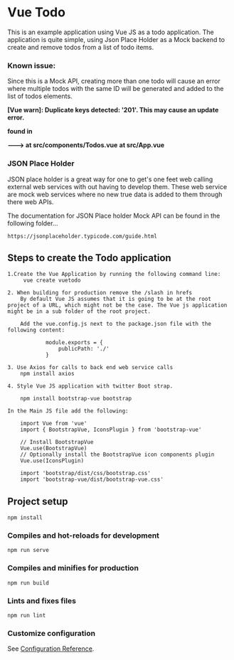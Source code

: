 # Vue Todo

This is an example application using Vue JS as a todo application. The application is quite simple, using Json Place Holder as a Mock backend to create and remove todos from a list of todo items. 

### Known issue:   
Since this is a Mock API, creating more than one todo will cause an error where multiple todos with the same ID will be generated and added to the list of todos elements. 

**[Vue warn]: Duplicate keys detected: '201'. This may cause an update error.**

**found in**

**---> <Todos> at src/components/Todos.vue**
        **<App> at src/App.vue**
       **<Root>**

### JSON Place Holder
JSON place holder is a great way for one to get's one feet web calling external web services with out having to develop them. These web service are mock web services where no new true data is added to them through there web APIs. 

The documentation for JSON Place holder Mock API can be found in the following folder...

    https://jsonplaceholder.typicode.com/guide.html


## Steps to create the Todo application


    1.Create the Vue Application by running the following command line:
         vue create vuetodo

    2. When building for production remove the /slash in hrefs
        By default Vue JS assumes that it is going to be at the root project of a URL, which might not be the case. The Vue js application might be in a sub folder of the root project. 

        Add the vue.config.js next to the package.json file with the following content:

                module.exports = {
                    publicPath: './'
                }

    3. Use Axios for calls to back end web service calls
        npm install axios

    4. Style Vue JS application with twitter Boot strap. 
        
        npm install bootstrap-vue bootstrap

    In the Main JS file add the following: 

        import Vue from 'vue'
        import { BootstrapVue, IconsPlugin } from 'bootstrap-vue'

        // Install BootstrapVue
        Vue.use(BootstrapVue)
        // Optionally install the BootstrapVue icon components plugin
        Vue.use(IconsPlugin)

        import 'bootstrap/dist/css/bootstrap.css'
        import 'bootstrap-vue/dist/bootstrap-vue.css'

## Project setup
```
npm install
```

### Compiles and hot-reloads for development
```
npm run serve
```

### Compiles and minifies for production
```
npm run build
```

### Lints and fixes files
```
npm run lint
```

### Customize configuration
See [Configuration Reference](https://cli.vuejs.org/config/).
